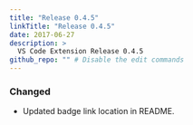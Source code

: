 ```yaml
---
title: "Release 0.4.5"
linkTitle: "Release 0.4.5"
date: 2017-06-27
description: >
  VS Code Extension Release 0.4.5
github_repo: "" # Disable the edit commands
---
```


### Changed

- Updated badge link location in README.
